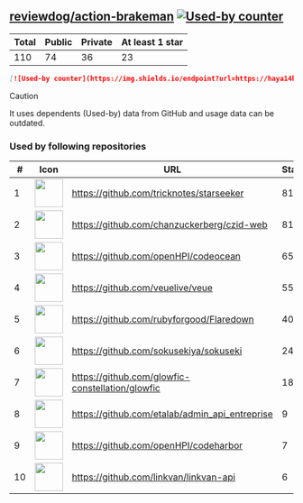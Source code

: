 





## [reviewdog/action-brakeman](https://github.com/reviewdog/action-brakeman) [![Used-by counter](https://img.shields.io/endpoint?url=https://haya14busa.github.io/github-used-by/data/reviewdog/action-brakeman/shieldsio.json)](https://github.com/haya14busa/github-used-by/tree/main/repo/reviewdog/action-brakeman)

| Total | Public | Private | At least 1 star
| ----- | ------ | ------- | ---------------
| 110 | 74 | 36 | 23 |

```md
[![Used-by counter](https://img.shields.io/endpoint?url=https://haya14busa.github.io/github-used-by/data/reviewdog/action-brakeman/shieldsio.json)](https://github.com/haya14busa/github-used-by/tree/main/repo/reviewdog/action-brakeman)
```

> [!CAUTION]
> It uses dependents (Used-by) data from GitHub and usage data can be outdated.

### Used by following repositories

| # | Icon | URL | Stars |
| -- | -- | -- | -- | 
|1|<img src="https://github.com/tricknotes.png" width=50 height=50>|https://github.com/tricknotes/starseeker|81|
|2|<img src="https://github.com/chanzuckerberg.png" width=50 height=50>|https://github.com/chanzuckerberg/czid-web|81|
|3|<img src="https://github.com/openHPI.png" width=50 height=50>|https://github.com/openHPI/codeocean|65|
|4|<img src="https://github.com/veuelive.png" width=50 height=50>|https://github.com/veuelive/veue|55|
|5|<img src="https://github.com/rubyforgood.png" width=50 height=50>|https://github.com/rubyforgood/Flaredown|40|
|6|<img src="https://github.com/sokusekiya.png" width=50 height=50>|https://github.com/sokusekiya/sokuseki|24|
|7|<img src="https://github.com/glowfic-constellation.png" width=50 height=50>|https://github.com/glowfic-constellation/glowfic|18|
|8|<img src="https://github.com/etalab.png" width=50 height=50>|https://github.com/etalab/admin_api_entreprise|9|
|9|<img src="https://github.com/openHPI.png" width=50 height=50>|https://github.com/openHPI/codeharbor|7|
|10|<img src="https://github.com/linkvan.png" width=50 height=50>|https://github.com/linkvan/linkvan-api|6|
